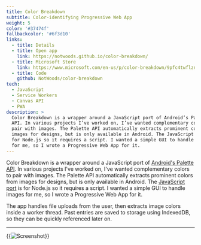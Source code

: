 ```yaml
---
title: Color Breakdown
subtitle: Color-identifying Progressive Web App
weight: 5
color: '#37474f'
fallbackcolor: '#6f3d10'
links:
  - title: Details
  - title: Open app
    link: https://notwoods.github.io/color-breakdown/
  - title: Microsoft Store
    link: https://www.microsoft.com/en-us/p/color-breakdown/9pfc4twflznv
  - title: Code
    github: NotWoods/color-breakdown
tech:
  - JavaScript
  - Service Workers
  - Canvas API
  - PWA
description: >
  Color Breakdown is a wrapper around a JavaScript port of Android’s Palette
  API. In various projects I’ve worked on, I’ve wanted complementary colors to
  pair with images. The Palette API automatically extracts prominent colors from
  images for designs, but is only available in Android. The JavaScript port is
  for Node.js so it requires a script. I wanted a simple GUI to handle images
  for me, so I wrote a Progressive Web App for it.
---
```


Color Breakdown is a wrapper around a JavaScript port of
[Android's Palette API](https://developer.android.com/training/material/palette-colors).
In various projects I've worked on, I've wanted complementary colors to pair
with images. The Palette API automatically extracts prominent colors from images
for designs, but is only available in Android. The
[JavaScript port](https://github.com/akfish/node-vibrant) is for Node.js so it
requires a script. I wanted a simple GUI to handle images for me, so I wrote a
Progressive Web App for it.

The app handles file uploads from the user, then extracts image colors inside a
worker thread. Past entries are saved to storage using IndexedDB, so they can be
quickly referenced later on.

---

{{<img src="screenshot.*" alt="Screenshot">}}
